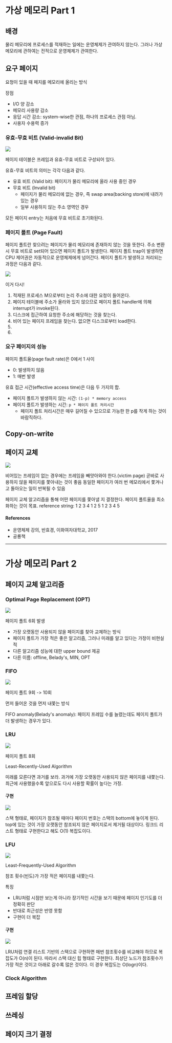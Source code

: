 # 가상 메모리 Part 1

## 배경

물리 메모리에 프로세스를 적재하는 일에는 운영체제가 관여하지 않는다.
그러나 가상 메모리에 관하여는 전적으로 운영체제가 관여한다.


## 요구 페이지

요청이 있을 때 페지를 메모리에 올리는 방식

장점
- I/O 양 감소
- 메모리 사용량 감소
- 응답 시간 감소: system-wise한 관점, 하나의 프로세스 관점 아님.
- 사용자 수용력 증가

### 유효-무효 비트 (Valid-invalid Bit)

![](images/page-table.jpg)

페이지 테이블은 프레임과 유효-무효 비트로 구성되어 있다.

유효-무효 비트의 의미는 각각 다음과 같다.
- 유효 비트 (Valid bit): 페이지가 물리 메모리에 올라 사용 중인 경우
- 무효 비트 (Invalid bit)
  - 페이지가 물리 메모리에 없는 경우, 즉 swap area(backing store)에 내려가 있는 경우
  - 일부 사용하지 않는 주소 영역인 경우

모든 페이지 entry는 처음에 무효 비트로 초기화된다.

### 페이지 폴트 (Page Fault)

페이지 폴트란 찾으려는 페이지가 물리 메모리에 존재하지 않는 것을 뜻한다. 주소 변환 시 무효 비트로 set되어 있으면 페이지 폴트가 발생한다. 페이지 폴트 trap이 발생하면 CPU 제어권은 자동적으로 운영체제에게 넘어간다. 페이지 폴트가 발생하고 처리되는 과정은 다음과 같다.

![](images/handling-page-fault.png)

이거 다시!
1. 적재된 프로세스 M으로부터 논리 주소에 대한 요청이 들어온다.
2. 페이지 테이블에 주소가 올라와 있지 않으므로 페이지 폴트 handler에 의해 interrupt가 invoke된다.
3. 디스크에 접근하여 요청한 주소에 해당하는 것을 찾는다.
4. 비어 있는 페이지 프레임을 찾는다. 없으면 디스크로부터 load한다.
5.
6.

### 요구 페이지의 성능

페이지 폴트율(page fault rate)은 0에서 1 사이
- 0: 발생하지 않음
- 1: 매번 발생

유효 접근 시간(effective access time)은 다음 두 가지의 합.
- 페이지 폴트가 발생하지 않는 시간: `(1-p) * memory access`
- 페이지 폴트가 발생하는 시간: `p * 페이지 폴트 처리시간`
  - 페이지 폴트 처리시간은 매우 길어질 수 있으므로 가능한 한 p를 작게 하는 것이 바람직하다.


## Copy-on-write

## 페이지 교체

![](images/page-replacement.jpg)

비어있는 프레임이 없는 경우에는 프레임을 빼앗아와야 한다.(victim page)
곧바로 사용하지 않을 페이지를 쫓아내는 것이 좋음
동일한 페이지가 여러 번 메모리에서 쫓겨나고 돌아오는 일이 반복될 수 있음

페이지 교체 알고리즘을 통해 어떤 페이지를 쫓아낼 지 결정한다. 페이지 폴트율을 최소화하는 것이 목표.
reference string: 1 2 3 4 1 2 5 1 2 3 4 5

#### References
- 운영체제 강의, 반효경, 이화여자대학교, 2017
- 공룡책

---

# 가상 메모리 Part 2

## 페이지 교체 알고리즘

### Optimal Page Replacement (OPT)

![](images/opt.png)

페이지 폴트 6회 발생

- 가장 오랫동안 사용되지 않을 페이지를 찾아 교체하는 방식
- 페이지 폴트가 가장 적은 좋은 알고리즘, 그러나 미래를 알고 있다는 가정이 비현실적
- 다른 알고리즘 성능에 대한 upper bound 제공
- 다른 이름: offline, Belady's, MIN, OPT

### FIFO

![](images/fifo.png)

페이지 폴트 9회 -> 10회

먼저 들어온 것을 먼저 내쫓는 방식

FIFO anomaly(Belady's anomaly): 페이지 프레임 수를 늘렸는데도 페이지 폴트가 더 발생하는 경우가 있다.

### LRU

![](images/lru.png)

페이지 폴트 8회

Least-Recently-Used Algorithm

미래를 모른다면 과거를 보라. 과거에 가장 오랫동안 사용되지 않은 페이지를 내쫓는다. 최근에 사용했을수록 앞으로도 다시 사용할 확률이 높다는 가정.

#### 구현

![](images/lru-implementation.png)

스택 형태로, 페이지가 참조될 때마다 페이지 번호는 스택의 bottom에 놓이게 된다. top에 있는 것이 가장 오랫동안 참조되지 않은 페이지로서 제거될 대상이다. 링크드 리스트 형태로 구현한다고 해도 O(1) 복잡도이다.


### LFU

![](images/lru-vs-lfu.png)

Least-Frequently-Used Algorithm

참조 횟수(빈도)가 가장 적은 페이지를 내쫓는다.

특징
- LRU처럼 시점만 보는게 아니라 장기적인 시간을 보기 때문에 페이지 인기도를 더 정확히 판단
- 반대로 최근성은 반영 못함
- 구현이 더 복잡


#### 구현

![](images/lfu-implementation.png)

LRU처럼 연결 리스트 기반의 스택으로 구현하면 매번 참조횟수를 비교해야 하므로 복잡도가 O(n)이 된다. 따라서 스택 대신 힙 형태로 구현한다. 최상단 노드가 참조횟수가 가장 적은 것이고 아래로 갈수록 많은 것이다. 이 경우 복잡도는 O(logn)이다.


### Clock Algorithm

## 프레임 할당

## 쓰레싱

## 페이지 크기 결정
